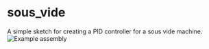 # sous_vide
A simple sketch for creating a PID controller for a sous vide machine.
![Example assembly](https://goo.gl/photos/WYVuEB7xjW3gxX7Y7)
